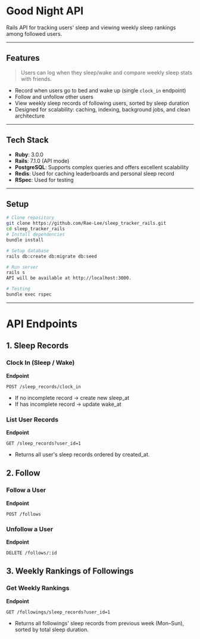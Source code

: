 # Good Night API

Rails API for tracking users' sleep and viewing weekly sleep rankings among followed users.

---

## Features
> Users can log when they sleep/wake and compare weekly sleep stats with friends.
- Record when users go to bed and wake up (single `clock_in` endpoint)
- Follow and unfollow other users
- View weekly sleep records of following users, sorted by sleep duration
- Designed for scalability: caching, indexing, background jobs, and clean architecture

---

## Tech Stack

- **Ruby**: 3.0.0
- **Rails**: 7.1.0 (API mode)
- **PostgreSQL**: Supports complex queries and offers excellent scalability
- **Redis**: Used for caching leaderboards and personal sleep record
- **RSpec**: Used for testing

---

## Setup

```bash
# Clone repository
git clone https://github.com/Rae-Lee/sleep_tracker_rails.git
cd sleep_tracker_rails
# Install dependencies
bundle install

# Setup database
rails db:create db:migrate db:seed

# Run server
rails s
API will be available at http://localhost:3000.

# Testing
bundle exec rspec
```

---

# API Endpoints

## 1. Sleep Records

### Clock In (Sleep / Wake)

**Endpoint**

```http
POST /sleep_records/clock_in
```
- If no incomplete record → create new sleep_at
- If has incomplete record → update wake_at

### List User Records

**Endpoint**

```http
GET /sleep_records?user_id=1
```
- Returns all user's sleep records ordered by created_at.

## 2. Follow

### Follow a User

**Endpoint**

```http
POST /follows
```
### Unfollow a User

**Endpoint**

```http
DELETE /follows/:id
```

## 3. Weekly Rankings of Followings

### Get Weekly Rankings

**Endpoint**

```http
GET /followings/sleep_records?user_id=1
```
- Returns all followings' sleep records from previous week (Mon–Sun), sorted by total sleep duration.
